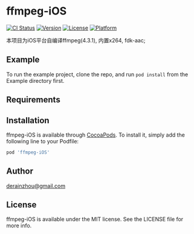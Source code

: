# ffmpeg-iOS

[![CI Status](https://img.shields.io/travis/1650479430@qq.com/ffmpeg-iOS.svg?style=flat)](https://travis-ci.org/1650479430@qq.com/ffmpeg-iOS)
[![Version](https://img.shields.io/cocoapods/v/ffmpeg-iOS.svg?style=flat)](https://cocoapods.org/pods/ffmpeg-iOS)
[![License](https://img.shields.io/cocoapods/l/ffmpeg-iOS.svg?style=flat)](https://cocoapods.org/pods/ffmpeg-iOS)
[![Platform](https://img.shields.io/cocoapods/p/ffmpeg-iOS.svg?style=flat)](https://cocoapods.org/pods/ffmpeg-iOS)

本项目为iOS平台自编译ffmpeg(4.3.1), 内置x264, fdk-aac;

## Example

To run the example project, clone the repo, and run `pod install` from the Example directory first.

## Requirements

## Installation

ffmpeg-iOS is available through [CocoaPods](https://cocoapods.org). To install
it, simply add the following line to your Podfile:

```ruby
pod 'ffmpeg-iOS'
```

## Author

derainzhou@gmail.com

## License

ffmpeg-iOS is available under the MIT license. See the LICENSE file for more info.
